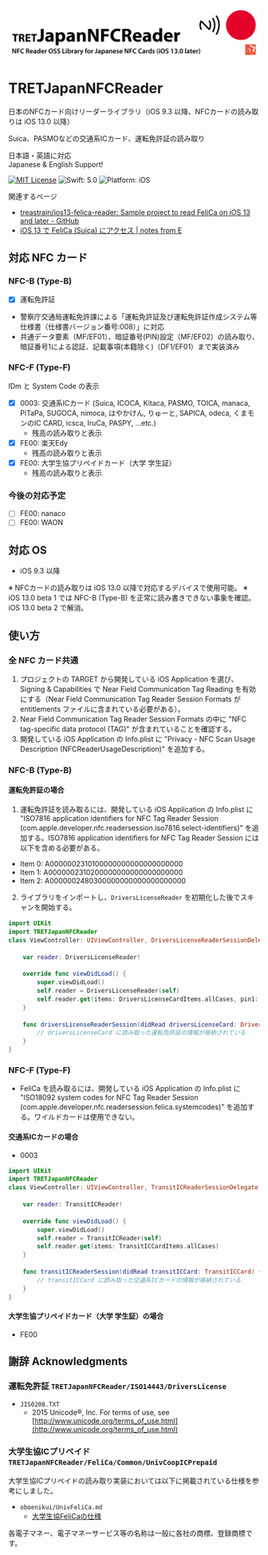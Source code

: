 ![](TRETJapanNFCReader.png)

# TRETJapanNFCReader
日本のNFCカード向けリーダーライブラリ（iOS 9.3 以降、NFCカードの読み取りは iOS 13.0 以降）

Suica、PASMOなどの交通系ICカード、運転免許証の読み取り

日本語・英語に対応  
Japanese & English Support!

[![MIT License](https://img.shields.io/badge/license-MIT-blue.svg)](https://github.com/treastrain/TRETJapanNFCReader/blob/master/LICENSE)
![Swift: 5.0](https://img.shields.io/badge/Swift-5.0-orange.svg)
![Platform: iOS](https://img.shields.io/badge/platform-ios-lightgrey.svg)

関連するページ
- [treastrain/ios13-felica-reader: Sample project to read FeliCa on iOS 13 and later - GitHub](https://github.com/treastrain/ios13-felica-reader)
- [iOS 13 で FeliCa (Suica) にアクセス | notes from E](https://notes.tret.jp/ios13-felica-reading/)

## 対応 NFC カード
### NFC-B (Type-B)
- [x] 運転免許証
- 警察庁交通局運転免許課による「運転免許証及び運転免許証作成システム等仕様書（仕様書バージョン番号:008）」に対応
- 共通データ要素（MF/EF01）、暗証番号(PIN)設定（MF/EF02）の読み取り、暗証番号1による認証、記載事項(本籍除く)（DF1/EF01）まで実装済み

### NFC-F (Type-F)
IDm と System Code の表示
- [x] 0003: 交通系ICカード (Suica, ICOCA, Kitaca, PASMO, TOICA, manaca, PiTaPa, SUGOCA, nimoca, はやかけん, りゅーと, SAPICA, odeca, くまモンのIC CARD, icsca, IruCa, PASPY, ...etc.)
    - 残高の読み取りと表示
- [x] FE00: 楽天Edy
    - 残高の読み取りと表示
- [x] FE00: 大学生協プリペイドカード（大学 学生証）
    - 残高の読み取りと表示

### 今後の対応予定
- [ ] FE00: nanaco
- [ ] FE00: WAON

## 対応 OS
- iOS 9.3 以降

※ NFCカードの読み取りは iOS 13.0 以降で対応するデバイスで使用可能。
※ iOS 13.0 beta 1 では NFC-B (Type-B) を正常に読み書きできない事象を確認。iOS 13.0 beta 2 で解消。

## 使い方
### 全 NFC カード共通
1. プロジェクトの TARGET から開発している iOS Application を選び、Signing & Capabilities で Near Field Communication Tag Reading を有効にする（Near Field Communication Tag Reader Session Formats が entitlements ファイルに含まれている必要がある）。
2. Near Field Communication Tag Reader Session Formats の中に "NFC tag-specific data protocol (TAG)" が含まれていることを確認する。
3. 開発している iOS Application の Info.plist に "Privacy - NFC Scan Usage Description (NFCReaderUsageDescription)" を追加する。

### NFC-B (Type-B)
#### 運転免許証の場合
1. 運転免許証を読み取るには、開発している iOS Application の Info.plist に "ISO7816 application identifiers for NFC Tag Reader Session (com.apple.developer.nfc.readersession.iso7816.select-identifiers)" を追加する。ISO7816 application identifiers for NFC Tag Reader Session には以下を含める必要がある。
- Item 0: A0000002310100000000000000000000
- Item 1: A0000002310200000000000000000000
- Item 2: A0000002480300000000000000000000

2. ライブラリをインポートし、`DriversLicenseReader` を初期化した後でスキャンを開始する。
```swift
import UIKit
import TRETJapanNFCReader
class ViewController: UIViewController, DriversLicenseReaderSessionDelegate {

    var reader: DriversLicenseReader!

    override func viewDidLoad() {
        super.viewDidLoad()
        self.reader = DriversLicenseReader(self)
        self.reader.get(items: DriversLicenseCardItems.allCases, pin1: "暗証番号1")
    }

    func driversLicenseReaderSession(didRead driversLicenseCard: DriversLicenseCard) {
        // driversLicenseCard に読み取った運転免許証の情報が格納されている
    }
}
```

### NFC-F (Type-F)
- FeliCa を読み取るには、開発している iOS Application の Info.plist に "ISO18092 system codes for NFC Tag Reader Session (com.apple.developer.nfc.readersession.felica.systemcodes)" を追加する。ワイルドカードは使用できない。

#### 交通系ICカードの場合
- 0003
```swift
import UIKit
import TRETJapanNFCReader
class ViewController: UIViewController, TransitICReaderSessionDelegate {

    var reader: TransitICReader!

    override func viewDidLoad() {
        super.viewDidLoad()
        self.reader = TransitICReader(self)
        self.reader.get(items: TransitICCardItems.allCases)
    }

    func transitICReaderSession(didRead transitICCard: TransitICCard) {
        // transitICCard に読み取った交通系ICカードの情報が格納されている
    }
}
```

#### 大学生協プリペイドカード（大学 学生証）の場合
- FE00

## 謝辞 Acknowledgments
### 運転免許証 `TRETJapanNFCReader/ISO14443/DriversLicense` 
- `JIS0208.TXT`
    - 2015 Unicode®, Inc. For terms of use, see [http://www.unicode.org/terms_of_use.html](http://www.unicode.org/terms_of_use.html)

### 大学生協ICプリペイド `TRETJapanNFCReader/FeliCa/Common/UnivCoopICPrepaid`
大学生協ICプリペイドの読み取り実装においては以下に掲載されている仕様を参考にしました。
- `oboenikui/UnivFeliCa.md`
    - [大学生協FeliCaの仕様](https://gist.github.com/oboenikui/ee9fb0cb07a6690c410b872f64345120)

各電子マネー、電子マネーサービス等の名称は一般に各社の商標、登録商標です。
